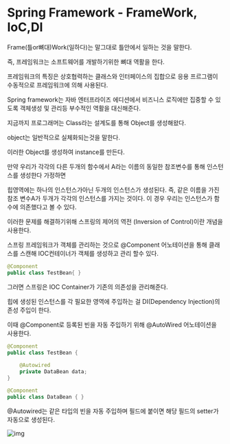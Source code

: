 # Spring Framework - FrameWork, IoC,DI

Frame(틀or뼈대)Work(일하다)는 말그대로 틀안에서 일하는 것을 말한다.

즉, 프레임워크는 소프트웨어를 개발하기위한 뼈대 역활을 한다.

프레임워크의 특징은 상호협력하는 클래스와 인터페이스의 집합으로 응용 프르그램이 수동적으로 프레임워크에 의해 사용된다.

Spring framework는 자바 엔터프라이즈 에디션에서 비즈니스 로직에만 집중할 수 있도록 객체생성 및 관리등 부수적인 역활을 대신해준다.

지금까지 프로그래머는 Class라는 설계도를 통해 Object를 생성해왔다. 

object는 일반적으로 실체화되는것을 말한다.

이러한 Object를 생성하여 instance를 만든다.

만약 우리가 각각의 다른 두개의 함수에서 A라는 이름의 동일한 참조변수를 통해 인스턴스를 생성한다 가정하면

힙영역에는 하나의 인스턴스가아닌 두개의 인스턴스가 생성된다. 즉, 같은 이름을 가진 참조 변수A가 두개가 각각의 인스턴스를 가지는 것이다. 이 경우 우리는 인스턴스가 함수에 의존했다고 볼 수 있다.

이러한 문제를 해결하기위해 스프링의 제어의 역전 (Inversion of Control)이란 개념을 사용한다.

스프링 프레임워크가 객체를 관리하는 것으로 @Component 어노테이션을 통해 클래스를 스캔해 IOC컨테이너가 객체를 생성하고 관리 할수 있다.

```Java
@Component 
public class TestBean{ }
```





그러면 스프링은 IOC Container가 기존의 의존성을 관리해준다. 

힙에 생성된 인스턴스를 각 필요한 영역에 주입하는 걸 DI(Dependency Injection)의존성 주입이 한다.

이때 @Component로 등록된 빈을 자동 주입하기 위해 @AutoWired 어노테이션을 사용한다.

```Java
@Component
public class TestBean {
	
	@Autowired
	private DataBean data;
}

@Component
public class DataBean { }
```

@Autowired는 같은 타입의 빈을 자동 주입하며 필드에 붙이면 해당 필드의 setter가 자동으로 생성된다.



![img](https://blog.kakaocdn.net/dn/rxwfP/btrveMcW60y/YeV2cPRQZ1KuNq4GHeJA10/img.jpg)